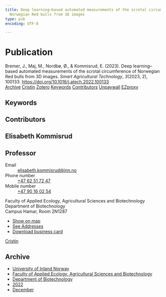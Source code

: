 ```yaml
---
title: Deep learning–based automated measurements of the scrotal circumference of
  Norwegian Red bulls from 3D images
type: pub
encoding: UTF-8

---
```

<h1>Publication</h1>
<article id="csl-bib-container-WWH7GVAW" class="csl-bib-container">
  <div class="csl-bib-body"> <div class="csl-entry">Bremer, J., Maj, M., Nordbø, Ø., &#38; Kommisrud, E. (2023). Deep learning–based automated measurements of the scrotal circumference of Norwegian Red bulls from 3D images. <i>Smart Agricultural Technology</i>, <i>3</i>(2023, 2), 100133. <a href="https://doi.org/10.1016/j.atech.2022.100133">https://doi.org/10.1016/j.atech.2022.100133</a></div> </div>
  <div class="csl-bib-buttons">
    <a href="#taxonomy-article-WWH7GVAW" alt="archive" class="csl-bib-button">Archive</a>
    <a href="https://app.cristin.no/results/show.jsf?id=2088250" alt="Cristin" class="csl-bib-button">Cristin</a>
    <a href="http://zotero.org/groups/5881554/items/WWH7GVAW" alt="Zotero" class="csl-bib-button">Zotero</a>
    <a href="#keywords-article-WWH7GVAW" alt="keywords" class="csl-bib-button">Keywords</a>
    <a href="#contributors-article-WWH7GVAW" alt="contributors" class="csl-bib-button">Contributors</a>
    <a href="https://doi.org/10.1016/j.atech.2022.100133" alt="Unpaywall" class="csl-bib-button">Unpaywall</a>
    <a href="https://doi.org/10.1016/j.atech.2022.100133" alt="EZproxy" class="csl-bib-button">EZproxy</a>
  </div>
  <div id="csl-bib-meta-container-WWH7GVAW"></div>
</article>
<div id="csl-bib-meta-WWH7GVAW" class="csl-bib-meta">
  <article id="keywords-article-WWH7GVAW" class="keywords-article">
    <h1>Keywords</h1>
    
  </article>
  <article id="contributors-article-WWH7GVAW" class="contributors-article">
    <h1>Contributors</h1>
    <div class="personas"> <div class="vrtx-hinn-person-card"> <div class="photo"> <i class="lar la-user-circle missing-person"></i> </div> <div class="info"> <hgroup><h1>Elisabeth Kommisrud</h1> <h2>Professor</h2> </hgroup><dl> <dt>Email</dt> <dd> <a href="mailto:elisabeth.kommisrud@inn.no">elisabeth.kommisrud@inn.no</a> </dd> <dt>Phone number</dt> <dd><a href="tel:+4762517247"> +47 62 51 72 47 </a></dd> <dt>Mobile number</dt> <dd><a href="tel:+4790160254"> +47 90 16 02 54 </a></dd> </dl> <p> Faculty of Applied Ecology, Agricultural Sciences and Biotechnology<br> Department of Biotechnology<br> Campus Hamar, Room 2N1287 </p> <ul class="vrtx-hinn-links"> <li><a href="https://www.google.com/maps?q=60.79677,11.07358">Show on map</a></li> <li><a href="https://www.inn.no/english/find-an-employee/elisabeth-kommisrud.html#vrtx-hinn-addresses">See Addresses</a></li> <li><a href="https://www.inn.no/english/find-an-employee/elisabeth-kommisrud.html?vrtx=vcf">Download business card</a></li> </ul> </div> </div> <a href="https://app.cristin.no/persons/show.jsf?id=328194" alt="Cristin URL" class="personas-cristin">Cristin</a> </div>
  </article>
  <article id="taxonomy-article-WWH7GVAW" class="taxonomy-article">
    <h1>Archive</h1>
    <ul>
      <li>
        <a href="/en/archive/?key=3DCRN523">University of Inland Norway</a>
      </li>
      <li>
        <a href="/en/archive/?key=T77LXH6D">Faculty of Applied Ecology, Agricultural Sciences and Biotechnology</a>
      </li>
      <li>
        <a href="/en/archive/?key=VL6KDQ85">Department of Biotechnology</a>
      </li>
      <li>
        <a href="/en/archive/?key=ZLN3ADWB">2022</a>
      </li>
      <li>
        <a href="/en/archive/?key=U9LTZIV6">December</a>
      </li>
    </ul>
  </article>
</div>
